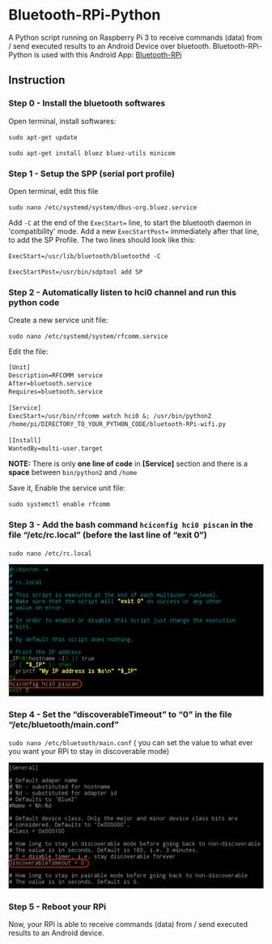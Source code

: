 # Bluetooth-RPi-Python
A Python script running on Raspberry Pi 3 to receive commands (data) from / send executed results to an Android Device over bluetooth. Bluetooth-RPi-Python is used with this Android App: [Bluetooth-RPi](https://github.com/Yurockkk/Bluetooth-RPi) 

## Instruction

### Step 0 - Install the bluetooth softwares
Open terminal, install softwares:

`sudo apt-get update`

`sudo apt-get install bluez bluez-utils minicom`

### Step 1 - Setup the SPP (serial port profile) 
Open terminal, edit this file

`sudo nano /etc/systemd/system/dbus-org.bluez.service`

Add `-C` at the end of the `ExecStart=` line, to start the bluetooth daemon in 'compatibility' mode. Add a new `ExecStartPost=` immediately after that line, to add the SP Profile. The two lines should look like this:

`ExecStart=/usr/lib/bluetooth/bluetoothd -C`

`ExecStartPost=/usr/bin/sdptool add SP`

### Step 2 - Automatically listen to hci0 channel and run this python code
Create a new service unit file:

`sudo nano /etc/systemd/system/rfcomm.service`

Edit the file:
```
[Unit]
Description=RFCOMM service
After=bluetooth.service
Requires=bluetooth.service

[Service]	
ExecStart=/usr/bin/rfcomm watch hci0 &; /usr/bin/python2 /home/pi/DIRECTORY_TO_YOUR_PYTHON_CODE/bluetooth-RPi-wifi.py	

[Install]
WantedBy=multi-user.target

```

**NOTE:** There is only **one line of code** in **[Service]** section and there is a **space** between `bin/python2` and `/home`

Save it, Enable the service unit file:

`sudo systemctl enable rfcomm`

### Step 3 - Add the bash command `hciconfig hci0 piscan` in the file “/etc/rc.local” (before the last line of “exit 0”)

`sudo nano /etc/rc.local`

![](images/rc.png)

### Step 4 - Set the “discoverableTimeout” to “0” in the file “/etc/bluetooth/main.conf”
`sudo nano /etc/bluetooth/main.conf` ( you can set the value to what ever you want your RPi to stay in discoverable mode)

![](images/main.png)

### Step 5 - Reboot your RPi
Now, your RPi is able to receive commands (data) from / send executed results to an Android device.

